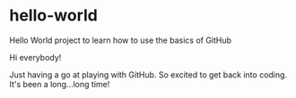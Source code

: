 # hello-world
Hello World project to learn how to use the basics of GitHub

Hi everybody!

Just having a go at playing with GitHub. So excited to get back into coding. It's been a long...long time!
